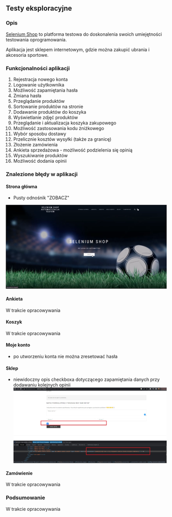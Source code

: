 ## Testy eksploracyjne

### Opis 
[Selenium Shop](http://www.selenium-shop.pl) to platforma testowa do doskonalenia swoich umiejętności testowania oprogramowania. 
<p>Aplikacja jest sklepem internetowym, gdzie można zakupić ubrania i akcesoria sportowe.</p>

### Funkcjonalności aplikacji

1. Rejestracja nowego konta
2. Logowanie użytkownika
3. Możliwość zapamiętania hasła
4. Zmiana hasła
5. Przeglądanie produktów
6. Sortowanie produktów na stronie
7. Dodawanie produktów do koszyka
8. Wyświetlanie zdjęć produktów
9. Przeglądanie i aktualizacja koszyka zakupowego
10. Możliwość zastosowania kodu żniżkowego
11. Wybór sposobu dostawy
12. Przelicznie kosztów wysyłki (także za granicę)
13. Złożenie zamówienia
14. Ankieta sprzedażowa - możliwość podzielenia się opinią
15. Wyszukiwanie produktów 
16. Możliwość dodania opinii

### Znalezione błędy w aplikacji

#### Strona główna

- Pusty odnośnik "ZOBACZ"

![1_pusty_link.png](images%2F1_pusty_link.png)
#### Ankieta
W trakcie opracowywania

#### Koszyk
W trakcie opracowywania

#### Moje konto

- po utworzeniu konta nie można zresetować hasła

#### Sklep
- niewidoczny opis checkboxa dotyczącego zapamiętania danych przy dodawaniu kolejnych opinii
![2_checkbox_opinie.jpg](images%2F2_checkbox_opinie.jpg)
#### Zamówienie
W trakcie opracowywania

### Podsumowanie 
W trakcie opracowywania
